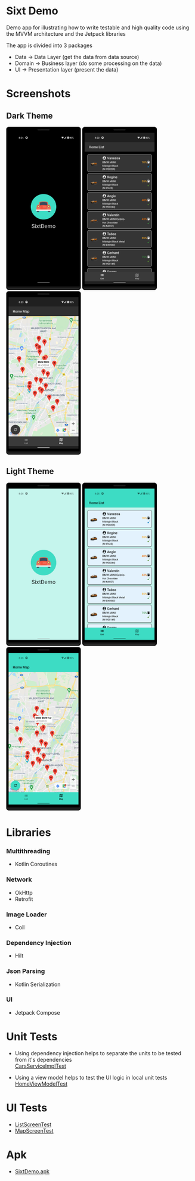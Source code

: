 # Sixt Demo

Demo app for illustrating how to write testable and high quality code using the MVVM architecture and the Jetpack libraries

The app is divided into 3 packages

- Data -> Data Layer (get the data from data source)
- Domain -> Business layer (do some processing on the data)
- UI -> Presentation layer (present the data)

# Screenshots

## Dark Theme
<img src="/screenshots/dark/1.png" width="200"> <img src="/screenshots/dark/2.png" width="200"> <img src="/screenshots/dark/3.png" width="200">

## Light Theme
<img src="/screenshots/light/1.png" width="200"> <img src="/screenshots/light/2.png" width="200"> <img src="/screenshots/light/3.png" width="200">

# Libraries

### Multithreading

- Kotlin Coroutines

### Network

- OkHttp
- Retrofit

### Image Loader

- Coil

### Dependency Injection

- Hilt

### Json Parsing

- Kotlin Serialization

### UI

- Jetpack Compose

# Unit Tests
- Using dependency injection helps to separate the units to be tested from it's dependencies<br>
[CarsServiceImplTest](app/src/test/java/com/abdullahessa/sixtdemo/domain/cars/service/CarsServiceImplTest.kt)

- Using a view model helps to test the UI logic in local unit tests<br>
[HomeViewModelTest](app/src/test/java/com/abdullahessa/sixtdemo/ui/screen/home/model/HomeViewModelTest.kt)

# UI Tests
- [ListScreenTest](app/src/androidTest/java/com/abdullahessa/sixtdemo/ui/screen/home/tabs/ListScreenTest.kt)
- [MapScreenTest](app/src/androidTest/java/com/abdullahessa/sixtdemo/ui/screen/home/tabs/MapScreenTest.kt)

# Apk
- [SixtDemo.apk](apk/sixtDemo.apk)
